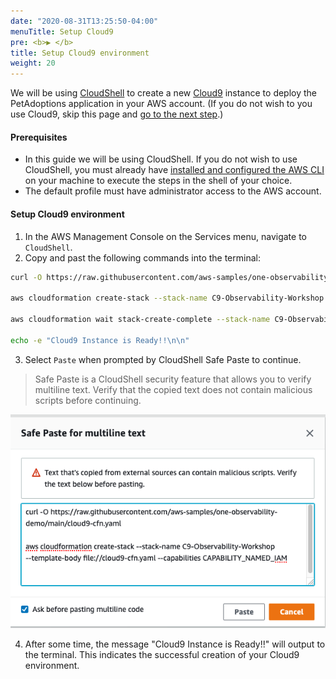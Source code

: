 ```yaml
---
date: "2020-08-31T13:25:50-04:00"
menuTitle: Setup Cloud9
pre: <b>▶︎ </b>
title: Setup Cloud9 environment
weight: 20
---
```


We will be using [CloudShell](https://aws.amazon.com/cloudshell/) to create a new [Cloud9](https://aws.amazon.com/cloud9/) instance to deploy the PetAdoptions application in your AWS account. (If you do not wish to you use Cloud9, skip this page and [go to the next step](/installation/not_using_ee/_deploy_app).)

#### Prerequisites
* In this guide we will be using CloudShell. If you do not wish to use CloudShell, you must already have [installed and configured the AWS CLI](https://docs.aws.amazon.com/cli/latest/userguide/install-cliv2.html) on your machine to execute the steps in the shell of your choice.
* The default profile must have administrator access to the AWS account.

#### Setup Cloud9 environment

1. In the AWS Management Console on the Services menu, navigate to `CloudShell`. 
2. Copy and past the following commands into the terminal:

```bash
curl -O https://raw.githubusercontent.com/aws-samples/one-observability-demo/main/cloud9-cfn.yaml

aws cloudformation create-stack --stack-name C9-Observability-Workshop --template-body file://cloud9-cfn.yaml --capabilities CAPABILITY_NAMED_IAM

aws cloudformation wait stack-create-complete --stack-name C9-Observability-Workshop

echo -e "Cloud9 Instance is Ready!!\n\n"
```

3. Select `Paste` when prompted by CloudShell Safe Paste to continue.

> Safe Paste is a CloudShell security feature that allows you to verify multiline text. Verify that the copied text does not contain malicious scripts before continuing.

![CloudShell Safe Paste](/static/images/cloudshell.png?classes=shadow)

4. After some time, the message "Cloud9 Instance is Ready!!" will output to the terminal. This indicates the successful creation of your Cloud9 environment.